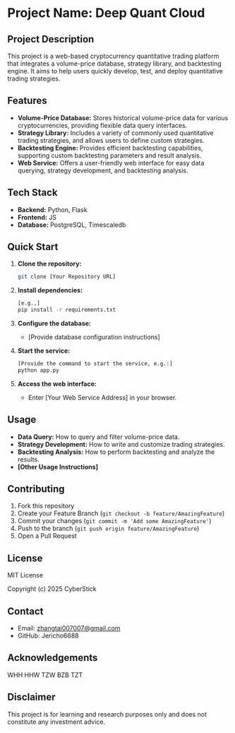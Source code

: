# Project Name: Deep Quant Cloud

## Project Description


This project is a web-based cryptocurrency quantitative trading platform that integrates a volume-price database, strategy library, and backtesting engine. It aims to help users quickly develop, test, and deploy quantitative trading strategies.

## Features

*   **Volume-Price Database:** Stores historical volume-price data for various cryptocurrencies, providing flexible data query interfaces.
*   **Strategy Library:**  Includes a variety of commonly used quantitative trading strategies, and allows users to define custom strategies.
*   **Backtesting Engine:**  Provides efficient backtesting capabilities, supporting custom backtesting parameters and result analysis.
*   **Web Service:**  Offers a user-friendly web interface for easy data querying, strategy development, and backtesting analysis.


## Tech Stack

*   **Backend:**  Python, Flask
*   **Frontend:** JS
*   **Database:** PostgreSQL, Timescaledb


## Quick Start

1.  **Clone the repository:**

    ```bash
    git clone [Your Repository URL]
    ```

2.  **Install dependencies:**

    ```bash
    [e.g.,]
    pip install -r requirements.txt
    ```

3.  **Configure the database:**

    *   [Provide database configuration instructions]

4.  **Start the service:**

    ```bash
    [Provide the command to start the service, e.g.:]
    python app.py
    ```

5.  **Access the web interface:**

    *   Enter [Your Web Service Address] in your browser.

## Usage



*   **Data Query:** How to query and filter volume-price data.
*   **Strategy Development:** How to write and customize trading strategies.
*   **Backtesting Analysis:** How to perform backtesting and analyze the results.
*   **[Other Usage Instructions]**

## Contributing


1.  Fork this repository
2.  Create your Feature Branch (`git checkout -b feature/AmazingFeature`)
3.  Commit your changes (`git commit -m 'Add some AmazingFeature'`)
4.  Push to the branch (`git push origin feature/AmazingFeature`)
5.  Open a Pull Request

## License


MIT License

Copyright (c) 2025 CyberStick



## Contact



*   Email: zhangtai007007@gmail.com
*   GitHub: Jericho6688

## Acknowledgements

WHH HHW TZW BZB TZT

## Disclaimer

This project is for learning and research purposes only and does not constitute any investment advice.
